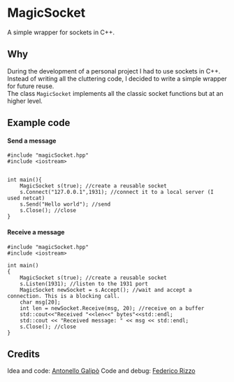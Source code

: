 # MagicSocket
A simple wrapper for sockets in C++.

## Why
During the development of a personal project I had to use sockets in C++. Instead of writing all the cluttering code, I decided to write a simple wrapper for future reuse.<br>
The class `MagicSocket` implements all the classic socket functions but at an higher level.<br>

## Example code

#### Send a message

```
#include "magicSocket.hpp"
#include <iostream>


int main(){
    MagicSocket s(true); //create a reusable socket
    s.Connect("127.0.0.1",1931); //connect it to a local server (I used netcat)
    s.Send("Hello world"); //send
    s.Close(); //close
}
```
#### Receive a message
```
#include "magicSocket.hpp"
#include <iostream>

int main()
{
    MagicSocket s(true); //create a reusable socket
    s.Listen(1931); //listen to the 1931 port
    MagicSocket newSocket = s.Accept(); //wait and accept a connection. This is a blocking call.
    char msg[20];
    int len = newSocket.Receive(msg, 20); //receive on a buffer
    std::cout<<"Received "<<len<<" bytes"<<std::endl;
    std::cout << "Received message: " << msg << std::endl;
    s.Close(); //close
}
```

## Credits
Idea and code: [Antonello Galipò](https://github.com/magicleon94)
Code and debug: [Federico Rizzo](https://github.com/federix93)


